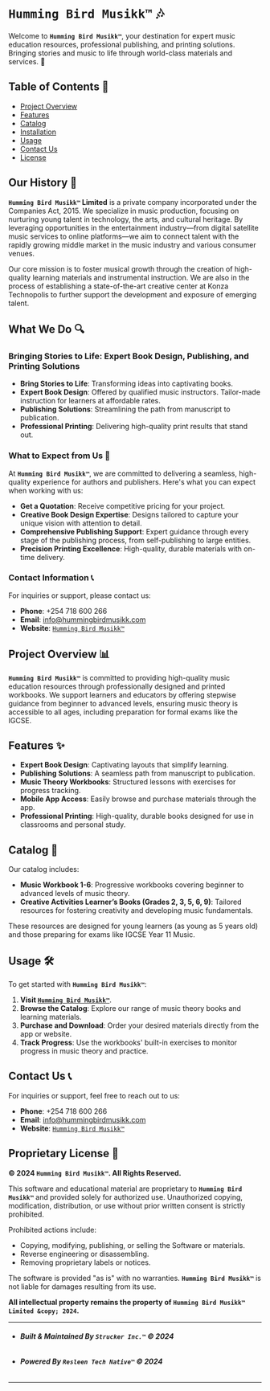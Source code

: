 # `Humming Bird Musikk™` 🎶

Welcome to **`Humming Bird Musikk™`**, your destination for expert music education resources, professional publishing, and printing solutions. Bringing stories and music to life through world-class materials and services. 🎵

## Table of Contents 📑
- [Project Overview](#project-overview)
- [Features](#features)
- [Catalog](#catalog)
- [Installation](#installation)
- [Usage](#usage)
- [Contact Us](#contact-us)
- [License](#license)

## Our History 📜

**`Humming Bird Musikk™` Limited** is a private company incorporated under the Companies Act, 2015. We specialize in music production, focusing on nurturing young talent in technology, the arts, and cultural heritage. By leveraging opportunities in the entertainment industry—from digital satellite music services to online platforms—we aim to connect talent with the rapidly growing middle market in the music industry and various consumer venues.

Our core mission is to foster musical growth through the creation of high-quality learning materials and instrumental instruction. We are also in the process of establishing a state-of-the-art creative center at Konza Technopolis to further support the development and exposure of emerging talent.

## What We Do 🔍

### Bringing Stories to Life: Expert Book Design, Publishing, and Printing Solutions

- **Bring Stories to Life**: Transforming ideas into captivating books.
- **Expert Book Design**: Offered by qualified music instructors. Tailor-made instruction for learners at affordable rates.
- **Publishing Solutions**: Streamlining the path from manuscript to publication.
- **Professional Printing**: Delivering high-quality print results that stand out.

### What to Expect from Us 🎯

At **`Humming Bird Musikk™`**, we are committed to delivering a seamless, high-quality experience for authors and publishers. Here's what you can expect when working with us:

- **Get a Quotation**: Receive competitive pricing for your project.
- **Creative Book Design Expertise**: Designs tailored to capture your unique vision with attention to detail.
- **Comprehensive Publishing Support**: Expert guidance through every stage of the publishing process, from self-publishing to large entities.
- **Precision Printing Excellence**: High-quality, durable materials with on-time delivery.


### Contact Information 📞

For inquiries or support, please contact us:

- **Phone**: +254 718 600 266
- **Email**: info@hummingbirdmusikk.com
- **Website**: [`Humming Bird Musikk™`](https://hummingbirdmusikk.com)

## Project Overview 📊

**`Humming Bird Musikk™`** is committed to providing high-quality music education resources through professionally designed and printed workbooks. We support learners and educators by offering stepwise guidance from beginner to advanced levels, ensuring music theory is accessible to all ages, including preparation for formal exams like the IGCSE.

## Features ✨

- **Expert Book Design**: Captivating layouts that simplify learning.
- **Publishing Solutions**: A seamless path from manuscript to publication.
- **Music Theory Workbooks**: Structured lessons with exercises for progress tracking.
- **Mobile App Access**: Easily browse and purchase materials through the app.
- **Professional Printing**: High-quality, durable books designed for use in classrooms and personal study.

## Catalog 🎼

Our catalog includes:

- **Music Workbook 1-6**: Progressive workbooks covering beginner to advanced levels of music theory.
- **Creative Activities Learner’s Books (Grades 2, 3, 5, 6, 9)**: Tailored resources for fostering creativity and developing music fundamentals.

These resources are designed for young learners (as young as 5 years old) and those preparing for exams like IGCSE Year 11 Music.

## Usage 🛠️

To get started with **`Humming Bird Musikk™`**:

1. **Visit [`Humming Bird Musikk™`](https://hummingbirdmusikk.com)**.
2. **Browse the Catalog**: Explore our range of music theory books and learning materials.
3. **Purchase and Download**: Order your desired materials directly from the app or website.
4. **Track Progress**: Use the workbooks' built-in exercises to monitor progress in music theory and practice.

## Contact Us 📞

For inquiries or support, feel free to reach out to us:

- **Phone**: +254 718 600 266
- **Email**: info@hummingbirdmusikk.com
- **Website**: [`Humming Bird Musikk™`](https://hummingbirdmusikk.com)

## Proprietary License 📜

**&copy; 2024 `Humming Bird Musikk™`. All Rights Reserved.**

This software and educational material are proprietary to **`Humming Bird Musikk™`** and provided solely for authorized use. Unauthorized copying, modification, distribution, or use without prior written consent is strictly prohibited.

Prohibited actions include:
- Copying, modifying, publishing, or selling the Software or materials.
- Reverse engineering or disassembling.
- Removing proprietary labels or notices.

The software is provided "as is" with no warranties. **`Humming Bird Musikk™`** is not liable for damages resulting from its use.

**All intellectual property remains the property of `Humming Bird Musikk™ Limited &copy; 2024`.**

---

- ###### **Built & Maintained By `Strucker Inc.™` &copy; 2024**
- ###### **Powered By `Resleen Tech Native™` &copy; 2024**

---

